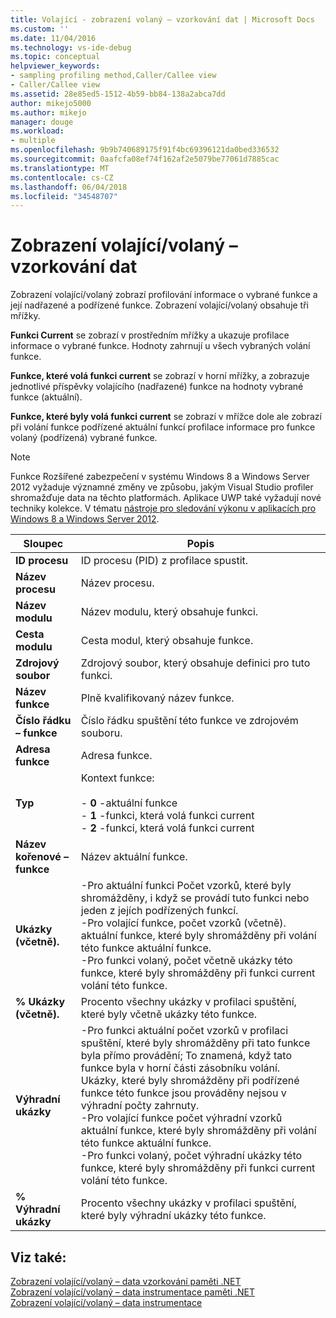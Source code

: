 ```yaml
---
title: Volající - zobrazení volaný – vzorkování dat | Microsoft Docs
ms.custom: ''
ms.date: 11/04/2016
ms.technology: vs-ide-debug
ms.topic: conceptual
helpviewer_keywords:
- sampling profiling method,Caller/Callee view
- Caller/Callee view
ms.assetid: 28e85ed5-1512-4b59-bb84-138a2abca7dd
author: mikejo5000
ms.author: mikejo
manager: douge
ms.workload:
- multiple
ms.openlocfilehash: 9b9b740689175f91f4bc69396121da0bed336532
ms.sourcegitcommit: 0aafcfa08ef74f162af2e5079be77061d7885cac
ms.translationtype: MT
ms.contentlocale: cs-CZ
ms.lasthandoff: 06/04/2018
ms.locfileid: "34548707"
---
```

# <a name="callercallee-view---sampling-data"></a>Zobrazení volající/volaný – vzorkování dat
Zobrazení volající/volaný zobrazí profilování informace o vybrané funkce a její nadřazené a podřízené funkce. Zobrazení volající/volaný obsahuje tři mřížky.  
  
 **Funkci Current** se zobrazí v prostředním mřížky a ukazuje profilace informace o vybrané funkce. Hodnoty zahrnují u všech vybraných volání funkce.  
  
 **Funkce, které volá funkci current** se zobrazí v horní mřížky, a zobrazuje jednotlivé příspěvky volajícího (nadřazené) funkce na hodnoty vybrané funkce (aktuální).  
  
 **Funkce, které byly volá funkci current** se zobrazí v mřížce dole ale zobrazí při volání funkce podřízené aktuální funkcí profilace informace pro funkce volaný (podřízená) vybrané funkce.  
  
> [!NOTE]
>  Funkce Rozšířené zabezpečení v systému Windows 8 a Windows Server 2012 vyžaduje významné změny ve způsobu, jakým Visual Studio profiler shromažďuje data na těchto platformách. Aplikace UWP také vyžadují nové techniky kolekce. V tématu [nástroje pro sledování výkonu v aplikacích pro Windows 8 a Windows Server 2012](../profiling/performance-tools-on-windows-8-and-windows-server-2012-applications.md).  
  
|Sloupec|Popis|  
|------------|-----------------|  
|**ID procesu**|ID procesu (PID) z profilace spustit.|  
|**Název procesu**|Název procesu.|  
|**Název modulu**|Název modulu, který obsahuje funkci.|  
|**Cesta modulu**|Cesta modul, který obsahuje funkce.|  
|**Zdrojový soubor**|Zdrojový soubor, který obsahuje definici pro tuto funkci.|  
|**Název funkce**|Plně kvalifikovaný název funkce.|  
|**Číslo řádku – funkce**|Číslo řádku spuštění této funkce ve zdrojovém souboru.|  
|**Adresa funkce**|Adresa funkce.|  
|**Typ**|Kontext funkce:<br /><br /> -   **0** -aktuální funkce<br />-   **1** -funkci, která volá funkci current<br />-   **2** -funkci, která volá funkci current|  
|**Název kořenové – funkce**|Název aktuální funkce.|  
|**Ukázky (včetně).**|-Pro aktuální funkci Počet vzorků, které byly shromážděny, i když se provádí tuto funkci nebo jeden z jejích podřízených funkcí.<br />-Pro volající funkce, počet vzorků (včetně). aktuální funkce, které byly shromážděny při volání této funkce aktuální funkce.<br />-Pro funkci volaný, počet včetně ukázky této funkce, které byly shromážděny při funkci current volání této funkce.|  
|**% Ukázky (včetně).**|Procento všechny ukázky v profilaci spuštění, které byly včetně ukázky této funkce.|  
|**Výhradní ukázky**|-Pro funkci aktuální počet vzorků v profilaci spuštění, které byly shromážděny při tato funkce byla přímo provádění; To znamená, když tato funkce byla v horní části zásobníku volání. Ukázky, které byly shromážděny při podřízené funkce této funkce jsou prováděny nejsou v výhradní počty zahrnuty.<br />-Pro volající funkce počet výhradní vzorků aktuální funkce, které byly shromážděny při volání této funkce aktuální funkce.<br />-Pro funkci volaný, počet výhradní ukázky této funkce, které byly shromážděny při funkci current volání této funkce.|  
|**% Výhradní ukázky**|Procento všechny ukázky v profilaci spuštění, které byly výhradní ukázky této funkce.|  
  
## <a name="see-also"></a>Viz také:  
 [Zobrazení volající/volaný – data vzorkování paměti .NET](../profiling/caller-callee-view-dotnet-memory-sampling-data.md)   
 [Zobrazení volající/volaný – data instrumentace paměti .NET](../profiling/caller-callee-view-net-memory-instrumentation-data.md)   
 [Zobrazení volající/volaný – data instrumentace](../profiling/caller-callee-view-instrumentation-data.md)
